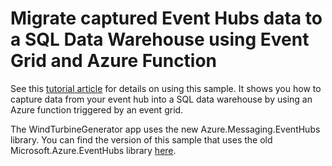# Migrate captured Event Hubs data to a SQL Data Warehouse using Event Grid and Azure Function
See this [tutorial article](https://docs.microsoft.com/azure/event-hubs/store-captured-data-data-warehouse) for details on using this sample. It shows you how to capture data from your event hub into a SQL data warehouse by using an Azure function triggered by an event grid.

The WindTurbineGenerator app uses the new Azure.Messaging.EventHubs library. You can find the version of this sample that uses the old Microsoft.Azure.EventHubs library [here](../../../e2e/EventHubsCaptureEventGridDemo).
